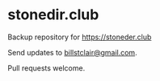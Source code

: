 # stonedir.club

Backup repository for https://stoneder.club

Send updates to billstclair@gmail.com.

Pull requests welcome.
